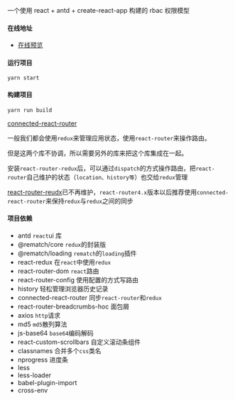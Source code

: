 一个使用 react + antd + create-react-app 构建的 rbac 权限模型

#### 在线地址

- [在线预览](https://qyhever.com/e-admin-react)



#### 运行项目

```shell
yarn start
```



#### 构建项目

```shell
yarn run build
```



[connected-react-router](https://github.com/supasate/connected-react-router)

一般我们都会使用`redux`来管理应用状态，使用`react-router`来操作路由。

但是这两个库不协调，所以需要另外的库来把这个库集成在一起。

安装`react-router-redux`后，可以通过`dispatch`的方式操作路由，把`react-router`自己维护的状态（`location、history等`）也交给`redux`管理

[react-router-reudx](https://github.com/reactjs/react-router-redux)已不再维护，`react-router4.x`版本以后推荐使用`connected-react-router`来保持`redux`与`redux`之间的同步

#### 项目依赖

- antd `react`ui 库
- @rematch/core `redux`的封装版
- @rematch/loading `rematch`的`loading`插件
- react-redux 在`react`中使用`redux`
- react-router-dom `react`路由
- react-router-config 使用配置的方式写路由
- history 轻松管理浏览器历史记录
- connected-react-router 同步`react-router`和`redux`
- react-router-breadcrumbs-hoc 面包屑
- axios `http`请求
- md5 `md5`散列算法
- js-base64 `base64`编码解码
- react-custom-scrollbars 自定义滚动条组件
- classnames 合并多个`css`类名
- nprogress 进度条
- less
- less-loader
- babel-plugin-import
- cross-env